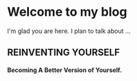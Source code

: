 # Welcome to my blog

I'm glad you are here. I plan to talk about ...
## REINVENTING YOURSELF 
#### Becoming A Better Version of Yourself.
